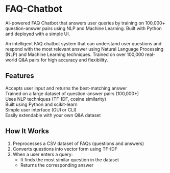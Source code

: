 # FAQ-Chatbot
AI-powered FAQ Chatbot that answers user queries by training on 100,000+ question-answer pairs using NLP and Machine Learning. Built with Python and deployed with a simple UI.

An intelligent FAQ chatbot system that can understand user questions and respond with the most relevant answer using Natural Language Processing (NLP) and Machine Learning techniques. Trained on over 100,000 real-world Q&A pairs for high accuracy and flexibility.



##  Features

 Accepts user input and returns the best-matching answer  
 Trained on a large dataset of question-answer pairs (100,000+)  
 Uses NLP techniques (TF-IDF, cosine similarity)  
 Built using Python and scikit-learn  
 Simple user interface (GUI or CLI)  
 Easily extendable with your own Q&A dataset



##  How It Works

1. Preprocesses a CSV dataset of FAQs (questions and answers)
2. Converts questions into vector form using TF-IDF
3. When a user enters a query:
   - It finds the most similar question in the dataset
   - Returns the corresponding answer



